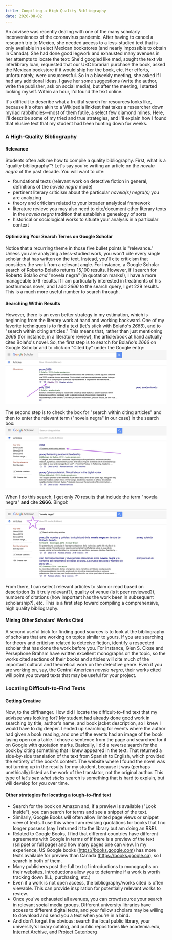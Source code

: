 ```yaml
---
title: Compiling a High Quality Bibliography
date: 2020-08-02
---
```



An advisee was recently dealing with one of the many scholarly inconveniences of the coronavirus pandemic. After having to cancel a research trip to Mexico, she needed access to a less-studied text that is only available in select Mexican bookstores (and nearly impossible to obtain in Canada). She had done good legwork and exhausted many avenues in her attempts to locate the text: She'd googled like mad, sought the text via interlibrary loan, requested that our UBC librarian purchase the book, asked the Mexican bookstore if it would ship her the book, etc. Her efforts, unfortunately, were unsuccessful. So in a biweekly meeting, she asked if I had any additional ideas. I gave her some suggestions (write the author, write the publisher, ask on social media), but after the meeting, I started looking myself. Within an hour, I'd found the text online.

It's difficult to describe what a fruitful search for resources looks like, because it's often akin to a Wikipedia linkfest that takes a researcher down myriad rabbitholes--most of them futile, a select few diamond mines. Here, I'll describe some of my tried and true strategies, and I'll explain how I found that elusive text that my student had been hunting down for weeks.

### A High-Quality Bibliography
#### Relevance
Students often ask me how to compile a quality bibliography. First, what is a "quality bibliography"? Let's say you're writing an article on the _novela negra_ of the past decade. You will want to cite: 
* foundational texts (relevant work on detective fiction in general, definitions of the _novela negra_ mode)
* pertinent literary criticism about the particular _novela(s) negra(s)_ you are analyzing
* theory and criticism related to your broader analytical framework
* literature review: you may also need to cite/document other literary texts in the _novela negra_ tradition that establish a genealogy of sorts
* historical or sociological works to situate your analysis in a particular context

#### Optimizing Your Search Terms on Google Scholar
Notice that a recurring theme in those five bullet points is "relevance." Unless you are analyzing a less-studied work, you won't cite every single scholar that has written on the text. Instead, you'll cite criticism that considers the work from a relevant angle. For instance, a Google Scholar search of Roberto Bolaño returns 15,100 results. However, if I search for Roberto Bolaño _and_ "novela negra" (in quotation marks!), I have a more manageable 576 results. If I am particularly interested in treatments of his posthumous novel, and I add _2666_ to the search query, I get 229 results. This is a much more useful number to search through.

#### Searching Within Results
However, there is an even better strategy in my estimation, which is beginning from the literary work at hand and working backward. One of my favorite techniques is to find a text (let's stick with Bolaño's _2666_), and to "search within citing articles." This means that, rather than just mentioning _2666_ (for instance, in a literature review), the article/book at hand actually cites Bolaño's novel. So, the first step is to search for Bolaño's _2666_ on Google Scholar and to click on "Cited by" under the Google entry:
![](/assets/images/GoogleScholar_CitedBy.jpg)

The second step is to check the box for "search within citing articles" and then to enter the relevant term ("novela negra" in our case) in the search box:
![](/assets/images/GoogleScholar_SearchWithin.jpg)

When I do this search, I get only 70 results that include the term "novela negra" **and** cite **2666**. Bingo!:

![](/assets/images/Bingo.jpg)

From there, I can select relevant articles to skim or read based on description (is it truly relevant?), quality of venue (is it peer reviewed?), numbers of citations (how important has the work been in subsequent scholarship?), etc. This is a first step toward compiling a comprehensive, high quality bibliography.

#### Mining Other Scholars' Works Cited
A second useful trick for finding good sources is to look at the bibliography of scholars that are working on topics similar to yours. If you are searching for theory and criticism related to detecive fiction, identify a respected scholar that has done the work before you. For instance, Glen S. Close and Persephone Braham have written excellent monographs on the topic, so the works cited sections of their books and articles will cite much of the important cultural and theoretical work on the detective genre. Even if you are working on, say, the Central American _novela negra_, their works cited will point you toward texts that may be useful for your project.

### Locating Difficult-to-Find Texts
#### Getting Creative
Now, to the cliffhanger. How did I locate the difficult-to-find text that my advisee was looking for? My student had already done good work in searching by title, author's name, and book jacket description, so I knew I would have to dig deeper. I ended up searching for events where the author had given a book reading, and one of the events had an image of the book laying open on a table. I chose a sentence from the page and searched for it on Google with quotation marks. Basically, I did a reverse search for the book by citing something that I knew appeared in the text. That returned a side-by-side translation of the text from Spanish to English, which provided the entirety of the book's content. The website where I found the novel was not turning up in the results for my student, because it was (perhaps unethically) listed as the work of the translator, not the original author. This type of _let's see what sticks_ search is something that is hard to explain, but will develop for you over time.

#### Other strategies for locating a tough-to-find text
* Search for the book on Amazon and, if a preview is available ("Look Inside"), you can search for terms and see a snippet of the text.
* Similarly, Google Books will often allow limited page views or snippet view of texts. I use this when I am revising quotations for books that I no longer possess (say I returned it to the library but am doing an R&R).
* Related to Google Books, I find that different countries have different agreements with Google in terms of if there is a preview of the text (snippet or full page) and how many pages one can view. In my experience, US Google books (https://books.google.com) has more texts available for preview than Canada (https://books.google.ca), so I search in both of them.
* Many publishers post the full text of introductions to monographs on their websites. Introductions allow you to determine if a work is worth tracking down (ILL, purchasing, etc.)
* Even if a work is not open access, the bibliography/works cited is often viewable. This can provide inspiration for potentially relevant works to review.
* Once you've exhausted all avenues, you can crowdsource your search in relevant social media groups. Different university libraries have access to different digital texts, and your fellow scholars may be willing to download and send you a text when you're in a bind.
* And don't forget the obvious: search the local public library, your university's library catalog, and public repositories like academia.edu, [Internet Archive](https://archive.org), and [Project Gutenberg](http://www.gutenberg.org)


